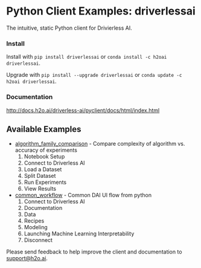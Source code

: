 # Python Client Examples: driverlessai

The intuitive, static Python client for Drivierless AI.

### Install

Install with `pip install driverlessai` or `conda install -c h2oai driverlessai`.

Upgrade with `pip install --upgrade driverlessai` or `conda update -c h2oai driverlessai`.

### Documentation

http://docs.h2o.ai/driverless-ai/pyclient/docs/html/index.html

## Available Examples 

* [algorithm_family_comparison](https://github.com/h2oai/driverlessai-tutorials/blob/master/dai_python_client/algorithm_family_comparison.ipynb) - Compare complexity of algorithm vs. accuracy of experiments
  1. Notebook Setup
  2. Connect to Driverless AI
  3. Load a Dataset
  4. Split Dataset
  5. Run Experiments
  6. View Results
* [common_workflow](https://github.com/h2oai/driverlessai-tutorials/blob/master/dai_python_client/common_workflow.ipynb) - Common DAI UI flow from python
  1. Connect to Driverless AI
  2. Documentation
  3. Data
  4. Recipes
  5. Modeling
  6. Launching Machine Learning Interpretability
  7. Disconnect

Please send feedback to help improve the client and documentation to support@h2o.ai.
